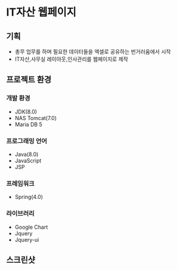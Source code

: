 # IT자산 웹페이지
## 기획
- 총무 업무를 하며 필요한 데이터들을 엑셀로 공유하는 번거러움에서 시작
- IT자산,사무실 레이아웃,인사관리를 웹페이지로 제작

## 프로젝트 환경
### 개발 환경
- JDK(8.0)
- NAS Tomcat(7.0)
- Maria DB 5

### 프로그래밍 언어
- Java(8.0)
- JavaScript
- JSP

### 프레임워크
- Spring(4.0)

### 라이브러리
- Google Chart
- Jquery
- Jquery-ui

## 스크린샷
